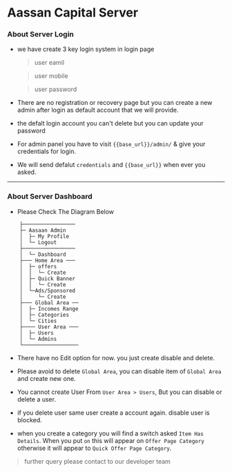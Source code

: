 # Aassan Capital Server

### About Server Login 

- we have create 3 key login system in login page

    > user eamil
    
    > user mobile

    > user password


- There are no registration or recovery page but you can create a new admin after login as default account that we will provide.

- the defalt login account you can't delete but you can update your password

- For admin panel you have to visit `{{base_url}}/admin/` & give your credentials for login.

- We will send defalut `credentials` and `{{base_url}}` when ever you asked.


----


### About Server Dashboard

- Please Check The Diagram Below


```
    ├─────────────────
    ├─ Aasaan Admin
    │  ├─ My Profile
    │  └─ Logout
    ├─────────────────
    │  └─ Dashboard
    ├─── Home Area ───
    │  ├─ offers
    │  │  └─ Create
    │  ├─ Quick Banner
    │  │  └─ Create
    │  └─Ads/Sponsored
    │     └─ Create
    ├─── Global Area ──
    │  ├─ Incomes Range
    │  ├─ Categories
    │  └─ Cities
    ├──── User Area ───
    │  ├─ Users
    │  └─ Admins
    └──────────────────
```

- There have no Edit option for now. you just create disable and delete. 

- Please avoid to delete `Global Area`, you can disable item of `Global Area` and create new one.

- You cannot create User From  `User Area > Users`, But you can disable or delete a user.

- if you delete user same user create a account again. disable user is blocked.

- when you create a category you will find a switch asked `Item Has Details`. When you put `on` this will appear on `Offer Page Category` otherwise it will appear to `Quick Offer Page Category`. 


> further query please contact to our developer team


